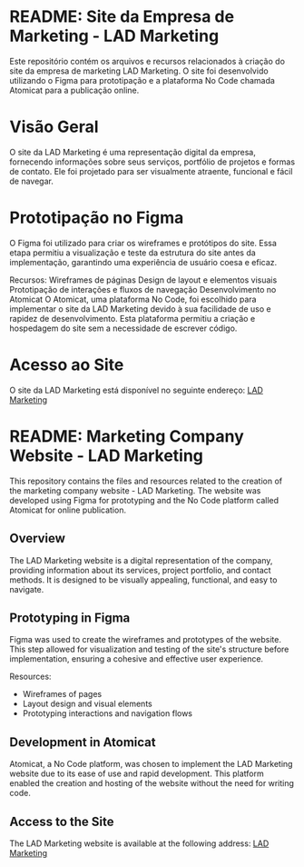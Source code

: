 <h1>README: Site da Empresa de Marketing - LAD Marketing</h1>

Este repositório contém os arquivos e recursos relacionados à criação do site da empresa de marketing LAD Marketing. O site foi desenvolvido utilizando o Figma para prototipação e a plataforma No Code chamada Atomicat para a publicação online.

<h1>Visão Geral</h1>
O site da LAD Marketing é uma representação digital da empresa, fornecendo informações sobre seus serviços, portfólio de projetos e formas de contato. Ele foi projetado para ser visualmente atraente, funcional e fácil de navegar.

<h1>Prototipação no Figma</h1>
O Figma foi utilizado para criar os wireframes e protótipos do site. Essa etapa permitiu a visualização e teste da estrutura do site antes da implementação, garantindo uma experiência de usuário coesa e eficaz.

Recursos:
Wireframes de páginas
Design de layout e elementos visuais
Prototipação de interações e fluxos de navegação
Desenvolvimento no Atomicat
O Atomicat, uma plataforma No Code, foi escolhido para implementar o site da LAD Marketing devido à sua facilidade de uso e rapidez de desenvolvimento. Esta plataforma permitiu a criação e hospedagem do site sem a necessidade de escrever código.

<h1>Acesso ao Site</h1>
O site da LAD Marketing está disponível no seguinte endereço: <a href="https://ladmarketing.site" target="_blank">LAD Marketing</a>

# README: Marketing Company Website - LAD Marketing

This repository contains the files and resources related to the creation of the marketing company website - LAD Marketing. The website was developed using Figma for prototyping and the No Code platform called Atomicat for online publication.

## Overview
The LAD Marketing website is a digital representation of the company, providing information about its services, project portfolio, and contact methods. It is designed to be visually appealing, functional, and easy to navigate.

## Prototyping in Figma
Figma was used to create the wireframes and prototypes of the website. This step allowed for visualization and testing of the site's structure before implementation, ensuring a cohesive and effective user experience.

Resources:
- Wireframes of pages
- Layout design and visual elements
- Prototyping interactions and navigation flows

## Development in Atomicat
Atomicat, a No Code platform, was chosen to implement the LAD Marketing website due to its ease of use and rapid development. This platform enabled the creation and hosting of the website without the need for writing code.

## Access to the Site
The LAD Marketing website is available at the following address: [LAD Marketing](https://ladmarketing.site)
